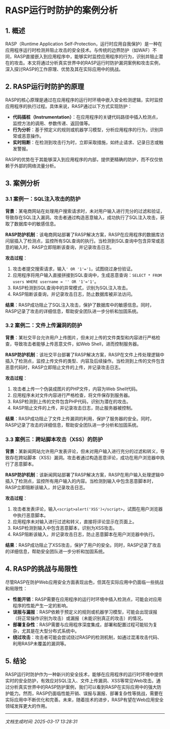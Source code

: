 # RASP运行时防护的案例分析

## 1. 概述

RASP（Runtime Application Self-Protection，运行时应用自我保护）是一种在应用程序运行时检测并阻止攻击的安全技术。与传统的边界防护（如WAF）不同，RASP直接嵌入到应用程序中，能够实时监控应用程序的行为，识别并阻止潜在的攻击。本文将通过分析真实世界中的RASP运行时防护漏洞案例和攻击实例，深入探讨RASP的工作原理、优势及其在实际应用中的挑战。

## 2. RASP运行时防护的原理

RASP的核心原理是通过在应用程序的运行时环境中嵌入安全检测逻辑，实时监控应用程序的执行过程。具体来说，RASP通过以下方式实现防护：

- **代码插桩（Instrumentation）**：在应用程序的关键代码路径中插入检测点，监控方法的调用、参数传递、返回值等。
- **行为分析**：基于预定义的规则或机器学习模型，分析应用程序的行为，识别异常或恶意操作。
- **实时阻断**：在检测到攻击行为时，立即采取措施，如终止请求、记录日志或触发警报。

RASP的优势在于其能够深入到应用程序的内部，提供更精确的防护，而不仅仅依赖于外部的网络流量分析。

## 3. 案例分析

### 3.1 案例一：SQL注入攻击的防护

**背景**：某电商网站在处理用户搜索请求时，未对用户输入进行充分的过滤和验证，导致存在SQL注入漏洞。攻击者通过构造恶意输入，成功执行了SQL注入攻击，获取了数据库中的敏感信息。

**RASP防护机制**：该电商网站部署了RASP解决方案，RASP在应用程序的数据库访问层插入了检测点，监控所有SQL查询的执行。当检测到SQL查询中包含异常或恶意的输入时，RASP立即阻断该查询，并记录攻击日志。

**攻击过程**：
1. 攻击者提交搜索请求，输入`' OR '1'='1`，试图绕过身份验证。
2. 应用程序将用户输入直接拼接到SQL查询中，生成恶意查询：`SELECT * FROM users WHERE username = '' OR '1'='1'`。
3. RASP检测到SQL查询中的异常模式，识别为SQL注入攻击。
4. RASP阻断该查询，并记录攻击日志，防止数据库被非法访问。

**结果**：RASP成功阻止了SQL注入攻击，保护了数据库中的敏感信息。同时，RASP记录了攻击的详细信息，帮助安全团队进一步分析和加固系统。

### 3.2 案例二：文件上传漏洞的防护

**背景**：某社交平台允许用户上传图片，但未对上传的文件类型和内容进行严格检查，导致攻击者能够上传恶意文件，如Web Shell，进而控制服务器。

**RASP防护机制**：该社交平台部署了RASP解决方案，RASP在文件上传处理逻辑中插入了检测点，监控上传文件的类型、内容及后续操作。当检测到上传的文件包含恶意代码时，RASP立即阻止文件的上传，并记录攻击日志。

**攻击过程**：
1. 攻击者上传一个伪装成图片的PHP文件，内容为Web Shell代码。
2. 应用程序未对文件内容进行严格检查，将文件保存到服务器。
3. RASP检测到上传的文件包含PHP代码，识别为潜在的攻击。
4. RASP阻止文件的上传，并记录攻击日志，防止服务器被控制。

**结果**：RASP成功阻止了文件上传漏洞的利用，保护了服务器的安全。同时，RASP记录了攻击的详细信息，帮助安全团队进一步分析和加固系统。

### 3.3 案例三：跨站脚本攻击（XSS）的防护

**背景**：某新闻网站允许用户发表评论，但未对用户输入进行充分的过滤和转义，导致存在跨站脚本（XSS）漏洞。攻击者通过构造恶意评论，成功在用户浏览器中执行了恶意脚本。

**RASP防护机制**：该新闻网站部署了RASP解决方案，RASP在用户输入处理逻辑中插入了检测点，监控所有用户输入的内容。当检测到输入中包含恶意脚本时，RASP立即阻断该输入，并记录攻击日志。

**攻击过程**：
1. 攻击者发表评论，输入`<script>alert('XSS')</script>`，试图在用户浏览器中执行恶意脚本。
2. 应用程序未对输入进行过滤和转义，直接将评论显示在页面上。
3. RASP检测到输入中包含恶意脚本，识别为XSS攻击。
4. RASP阻断该输入，并记录攻击日志，防止恶意脚本在用户浏览器中执行。

**结果**：RASP成功阻止了XSS攻击，保护了用户的安全。同时，RASP记录了攻击的详细信息，帮助安全团队进一步分析和加固系统。

## 4. RASP的挑战与局限性

尽管RASP在防护Web应用安全方面表现出色，但其在实际应用中仍面临一些挑战和局限性：

- **性能开销**：RASP需要在应用程序的运行时环境中插入检测点，可能会对应用程序的性能产生一定的影响。
- **误报与漏报**：RASP依赖于预定义的规则或机器学习模型，可能会出现误报（将正常操作识别为攻击）或漏报（未能识别真正的攻击）的情况。
- **部署复杂性**：RASP需要与应用程序深度集成，部署和配置过程可能较为复杂，尤其是在大型分布式系统中。
- **绕过攻击**：攻击者可能会尝试绕过RASP的检测机制，如通过混淆攻击代码、利用RASP未覆盖的漏洞等。

## 5. 结论

RASP运行时防护作为一种新兴的安全技术，能够在应用程序的运行时环境中提供实时的安全防护，有效应对SQL注入、文件上传漏洞、XSS等常见Web攻击。通过分析真实世界中的RASP防护案例，我们可以看到RASP在实际应用中的强大防护能力。然而，RASP仍面临性能开销、误报与漏报、部署复杂性等挑战，需要在实际应用中不断优化和完善。未来，随着技术的进步，RASP有望在Web应用安全领域发挥更大的作用。

---

*文档生成时间: 2025-03-17 13:28:31*
